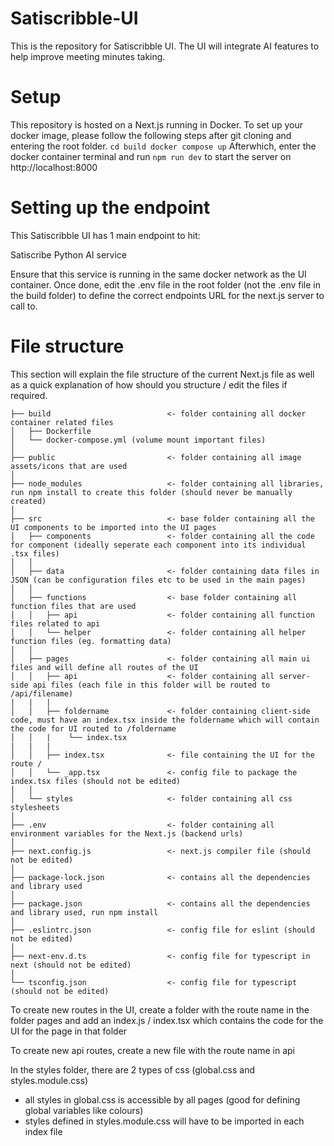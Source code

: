 # Satiscribble-UI

This is the repository for Satiscribble UI. The UI will integrate AI features to help improve meeting minutes taking.

# Setup
This repository is hosted on a Next.js running in Docker. To set up your docker image, please follow the following steps after git cloning and entering the root folder.
`
cd build
docker compose up
`
Afterwhich, enter the docker container terminal and run `npm run dev` to start the server on http://localhost:8000

# Setting up the endpoint
This Satiscribble UI has 1 main endpoint to hit:

Satiscribe Python AI service

Ensure that this service is running in the same docker network as the UI container. Once done, edit the .env file in the root folder (not the .env file in the build folder) to define the correct endpoints URL for the next.js server to call to.

# File structure
This section will explain the file structure of the current Next.js file as well as a quick explanation of how should you structure / edit the files if required.

```
├── build                          <- folder containing all docker container related files
│   ├── Dockerfile
│   └── docker-compose.yml (volume mount important files)
│
├── public                         <- folder containing all image assets/icons that are used
│
├── node_modules                   <- folder containing all libraries, run npm install to create this folder (should never be manually created)
│
├── src                            <- base folder containing all the UI components to be imported into the UI pages
│   ├── components                 <- folder containing all the code for component (ideally seperate each component into its individual .tsx files)
│   │
│   ├── data                       <- folder containing data files in JSON (can be configuration files etc to be used in the main pages)
│   │
│   ├── functions                  <- base folder containing all function files that are used
│   │   ├── api                    <- folder containing all function files related to api
│   │   └── helper                 <- folder containing all helper function files (eg. formatting data)
│   │
│   ├── pages                      <- folder containing all main ui files and will define all routes of the UI 
│   │   ├── api                    <- folder containing all server-side api files (each file in this folder will be routed to /api/filename)
|   |   |
│   │   ├── foldername             <- folder containing client-side code, must have an index.tsx inside the foldername which will contain the code for UI routed to /foldername
│   │   |    └── index.tsx
|   |   |
│   │   ├── index.tsx              <- file containing the UI for the route /
│   │   └── _app.tsx               <- config file to package the index.tsx files (should not be edited)
│   │
│   └── styles                     <- folder containing all css stylesheets
│
├── .env                           <- folder containing all environment variables for the Next.js (backend urls)
│
├── next.config.js                 <- next.js compiler file (should not be edited)
│  
├── package-lock.json              <- contains all the dependencies and library used
│  
├── package.json                   <- contains all the dependencies and library used, run npm install 
│  
├── .eslintrc.json                 <- config file for eslint (should not be edited)
│  
├── next-env.d.ts                  <- config file for typescript in next (should not be edited)
│  
└── tsconfig.json                  <- config file for typescript (should not be edited)
```

To create new routes in the UI, create a folder with the route name in the folder pages and add an index.js / index.tsx which contains the code for the UI for the page in that folder

To create new api routes, create a new file with the route name in api 

In the styles folder, there are 2 types of css (global.css and styles.module.css)
- all styles in global.css is accessible by all pages (good for defining global variables like colours)
- styles defined in styles.module.css will have to be imported in each index file 
